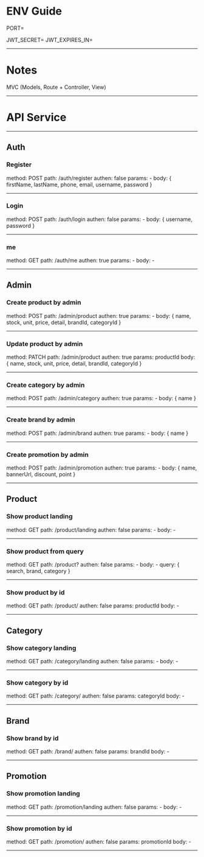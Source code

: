 # ENV Guide

PORT=

JWT_SECRET=
JWT_EXPIRES_IN=

-----------------------------------------------------------------------

# Notes

MVC (Models, Route + Controller, View)

----------------------------------------------------------------------

# API Service

-------------------------------------------------------------------------------
## Auth

### Register

method: POST
path: /auth/register
authen: false
params: -
body: { firstName, lastName, phone, email, username, password }

------------------------------------------------------------------
### Login

method: POST
path: /auth/login
authen: false
params: -
body: { username, password }

-------------------------------------------------------------------
### me

method: GET
path: /auth/me
authen: true
params: -
body: -

-------------------------------------------------------------------
## Admin

### Create product by admin

method: POST
path: /admin/product
authen: true
params: -
body: { name, stock, unit, price, detail, brandId, categoryId }

-------------------------------------------------------------------
### Update product by admin

method: PATCH
path: /admin/product
authen: true
params: productId
body: { name, stock, unit, price, detail, brandId, categoryId }

-------------------------------------------------------------------
### Create category by admin

method: POST
path: /admin/category
authen: true
params: -
body: { name }

-------------------------------------------------------------------
### Create brand by admin

method: POST
path: /admin/brand
authen: true
params: -
body: { name }

-------------------------------------------------------------------
### Create promotion by admin

method: POST
path: /admin/promotion
authen: true
params: -
body: { name, bannerUrl, discount, point }

-------------------------------------------------------------------
## Product

### Show product landing

method: GET
path: /product/landing
authen: false
params: -
body: -

-------------------------------------------------------------------
### Show product from query

method: GET
path: /product?
authen: false
params: -
body: -
query: { search, brand, category }

-------------------------------------------------------------------
### Show product by id

method: GET
path: /product/
authen: false
params: productId
body: -

-------------------------------------------------------------------
## Category

### Show category landing

method: GET
path: /category/landing
authen: false
params: -
body: -

-------------------------------------------------------------------
### Show category by id

method: GET
path: /category/
authen: false
params: categoryId
body: - 

--------------------------------------------------------------------
## Brand

### Show brand by id

method: GET
path: /brand/
authen: false
params: brandId
body: -

-------------------------------------------------------------------------------
## Promotion

### Show promotion landing

method: GET
path: /promotion/landing
authen: false
params: -
body: -

-------------------------------------------------------------------------------
### Show promotion by id

method: GET
path: /promotion/
authen: false
params: promotionId
body: -

-------------------------------------------------------------------------------